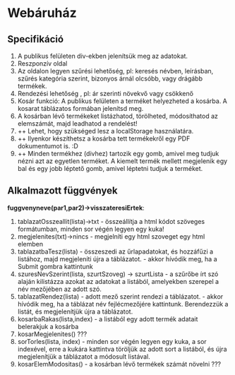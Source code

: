 # Webáruház

## Specifikáció

1. A publikus felületen div-ekben jelenítsük meg az adatokat.
2. Reszponzív oldal
3. Az oldalon legyen szűrési lehetőség, pl: keresés névben, leírásban, szűrés kategória szerint, bizonyos árnál olcsóbb, vagy drágább termékek.
4. Rendezési lehetőség , pl: ár szerinti növekvő vagy csökkenő
5. Kosár funkció: A publikus felületen a terméket helyezheted a kosárba. A kosarat táblázatos formában jelenítsd meg.
6. A kosárban lévő termékeket listázhatod, törölheted, módosíthatod az elemszámát, majd leadhatod a rendelést!
7. ++ Lehet, hogy szükséged lesz a localStorage használatára. 
8. ++ Ilyenkor készíthetsz a kosárba tett termékekről egy PDF dokumentumot is.  :D
9. ++ Minden termékhez (divhez) tartozik egy gomb, amivel meg tudjuk nézni azt az egyetlen terméket. A kiemelt termék mellett megjelenik egy bal és egy jobb léptető gomb, amivel léptetni tudjuk a terméket.



## Alkalmazott függvények

**fuggvenyneve(par1,par2)->visszateresiErtek**:
1. tablazatOsszeallit(lista)->txt - összeállítja a html kódot szöveges formátumban, minden sor végén legyen egy kuka!
2. megjelenites(txt)->nincs - megjelníti egy html szoveget egy html elemben
3. tablazatbaTesz(lista) - összeszedi az űrlapadatokat, és hozzáfűzi a listához, majd megjeleníti újra a táblázatot. - akkor hívódik meg, ha a Submit gombra kattintunk
4. szuresNevSzerint(lista, szurtSzoveg) -> szurtLista - a szűrőbe írt szó alaján kilistázza azokat az adatokat a listából, amelyekben szerepel a név mezőjében az adott szó. 
5. tablazatRendez(lista) - adott mező szerint rendezi a táblázatot. - akkor hívódik meg, ha a táblázat név fejlécmezőjére kattintunk. Berendezzük a listát, és megjelenítjük újra a táblázatot.
6. kosarbaRakas(lista,index) - a listából egy adott termék adatait belerakjuk a kosárba
7. kosarMegjelenites() ???
8. sorTorles(lista, index) - minden sor végén legyen egy kuka, a sor indexével, erre a kukára kattintva töröljük az adott sort a listából, és újra megjelenítjük a táblázatot a módosult listával.
9. kosarElemModositas() - a kosárban lévő termékek számát növelni ???
